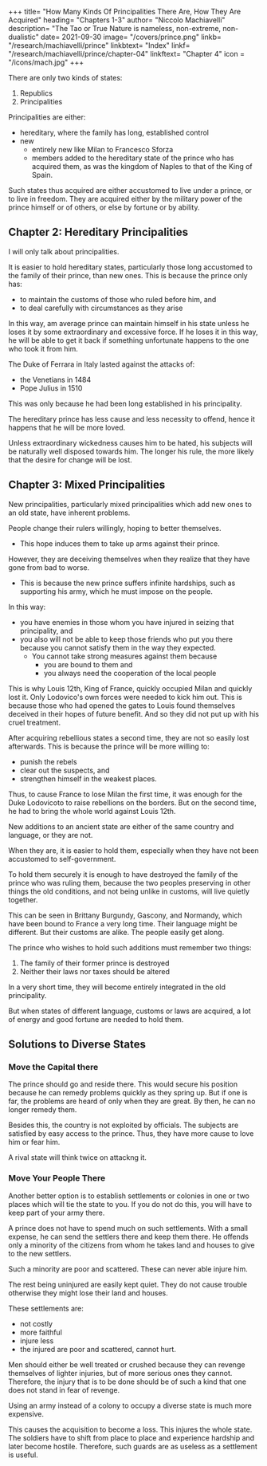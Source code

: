 +++
title= "How Many Kinds Of Principalities There Are, How They Are Acquired"
heading= "Chapters 1-3"
author= "Niccolo Machiavelli"
description= "The Tao or True Nature is nameless, non-extreme, non-dualistic"
date= 2021-09-30
image= "/covers/prince.png"
linkb= "/research/machiavelli/prince"
linkbtext= "Index"
linkf= "/research/machiavelli/prince/chapter-04"
linkftext= "Chapter 4"
icon = "/icons/mach.jpg"
+++

There are only two kinds of states:

1. Republics
2. Principalities

Principalities are either:
- hereditary, where the family has long, established control
- new
  - entirely new like Milan to Francesco Sforza
  - members added to the hereditary state of the prince who has acquired them, as was the kingdom of Naples to that of the King of Spain.

Such states thus acquired are either accustomed to live under a prince, or to live in freedom. They are acquired either by the military power of the prince himself or of others, or else by fortune or by ability.


## Chapter 2: Hereditary Principalities

I will only talk about principalities. 

It is easier to hold hereditary states, particularly those long accustomed to the family of their prince, than new ones. This is because the prince only has:
- to maintain the customs of those who ruled before him, and
- to deal carefully with circumstances as they arise 

In this way, am average prince can maintain himself in his state unless he loses it by some extraordinary and excessive force. If he loses it in this way, he will be able to get it back if something unfortunate happens to the one who took it from him. 

The Duke of Ferrara in Italy lasted against the attacks of:
- the Venetians in 1484
- Pope Julius in 1510

This was only because he had been long established in his principality. 

The hereditary prince has less cause and less necessity to offend, hence it happens that he will be more loved.

Unless extraordinary wickedness causes him to be hated, his subjects will be naturally well disposed towards him. The longer his rule, the more likely that the desire for change will be lost. <!-- One change always increases the possibility of another. -->


## Chapter 3: Mixed Principalities

New principalities, particularly mixed principalities which add new ones to an old state, have inherent problems. <!--  difficulties. These difficulties arise chiefly from an inherent problem which is there in all new principalities.  -->

People change their rulers willingly, hoping to better themselves. 
- This hope induces them to take up arms against their prince. 

However, they are deceiving themselves when they realize that they have gone from bad to worse. 
- This is because the new prince suffers infinite hardships, such as supporting his army, which he must impose on the people. 

<!-- partly a result of another natural and common necessity, which is that those who have submitted to the  have to support his army and suffer  -->

In this way:
- you have enemies in those whom you have injured in seizing that principality, and
- you also will not be able to keep those friends who put you there because you cannot satisfy them in the way they expected. 
  - You cannot take strong measures against them because
    - you are bound to them and
    - you always need the cooperation of the local people

This is why Louis 12th, King of France, quickly occupied Milan and quickly lost it. Only Lodovico's own forces were needed to kick him out. This is because those who had opened the gates to Louis found themselves deceived in their hopes of future benefit. And so they did not put up with his cruel treatment. 

After acquiring rebellious states a second time, they are not so easily lost afterwards. This is because the prince will be more willing to:
- punish the rebels
- clear out the suspects, and
- strengthen himself in the weakest places. 

Thus, to cause France to lose Milan the first time, it was enough for the Duke Lodovicoto to raise rebellions on the borders. But on the second time, he had to bring the whole world against Louis 12th.

<!-- Nevertheless, Milan was taken from France both the first and the second time. The general reasons for the first time have been discussed. It remains to name those for the second, and to see what resources the King of France had, and what any one in his situation would have had for maintaining himself more securely in his acquisition. -->

New additions to an ancient state are either of the same country and language, or they are not. 

When they are, it is easier to hold them, especially when they have not been accustomed to self-government. 

To hold them securely it is enough to have destroyed the family of the prince who was ruling them, because the two peoples preserving in other things the old conditions, and not being unlike in customs, will live quietly together. 

This can be seen in Brittany Burgundy, Gascony, and Normandy, which have been bound to France a very long time. Their language might be different. But their customs are alike.  The people easily get along.

The prince who wishes to hold such additions must remember two things:

1. The family of their former prince is destroyed
2. Neither their laws nor taxes should be altered

In a very short time, they will become entirely integrated in the old principality.

But when states of different language, customs or laws are acquired, a lot of energy and good fortune are needed to hold them.


## Solutions to Diverse States

### Move the Capital there

The prince should go and reside there. This would secure his position because he can remedy problems quickly as they spring up. But if one is far, the problems are heard of only when they are great. By then, he can no longer remedy them. 

Besides this, the country is not exploited by officials. The subjects are satisfied by easy access to the prince. Thus, they have more cause to love him or fear him. 

A rival state will think twice on attackng it.  

<!-- He who would attack that state from the outside must have the greatest caution.  -->

<!-- As long as the prince resides there it can only be taken from him with the greatest difficulty. -->

### Move Your People There

Another better option is to establish settlements or colonies in one or two places which will tie the state to you. If you do not do this, you will have to keep part of your army there. 

A prince does not have to spend much on such settlements. With a small expense, he can send the settlers there and keep them there. He offends only a minority of the citizens from whom he takes land and houses to give to the new settlers. 

Such a minority are poor and scattered. These can never able injure him. 

The rest being uninjured are easily kept quiet. They do not cause trouble otherwise they might lose their land and houses. 

These settlements are:
- not costly
- more faithful
- injure less
- the injured are poor and scattered, cannot hurt.

Men should either be well treated or crushed because they can revenge themselves of lighter injuries, but of more serious ones they cannot. Therefore, the injury that is to be done should be of such a kind that one does not stand in fear of revenge.

Using an army instead of a colony to occupy a diverse state is much more expensive. <!-- , having to spend on the military presence all the income from the state.  -->

This causes the acquisition to become a loss. This injures the whole state. <!-- , and many more are upset, because the whole state is injured. --> The soldiers have to shift from place to place and experience hardship and later become hostile. <!-- They become enemies who, while beaten on their own ground, are yet able to do hurt.  --> Therefore, such guards are as useless as a settlement is useful.


